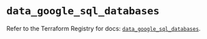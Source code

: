 # `data_google_sql_databases`

Refer to the Terraform Registry for docs: [`data_google_sql_databases`](https://registry.terraform.io/providers/hashicorp/google-beta/6.14.1/docs/data-sources/google_sql_databases).
